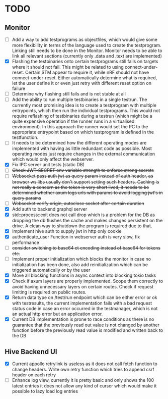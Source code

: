 # TODO

## Monitor
- [ ] Add a way to add testprograms as objectfiles, which would give some more flexibility in terms of the language used to create the testprogram. Linking still needs to be done in the Monitor. Monitor needs to be able to link all relevant sections (currently only .data and .text are implemented)
- [X] Flashing the testbinaries onto certain testprograms still fails on targets where it should not fail. This might be related to using connect-under-reset. Certain STM appear to require it, while nRF should not have connect-under-reset. Either automatically determine what is required, let the user define it or even just retry with different reset option on failure
- [ ] Determine why flashing still fails and is not stable at all
- [ ] Add the ability to run multiple testbinaries in a single testrun. The currently most promising idea is to create a testprogram with multiple entrypoints, which then run the individual testprograms. This would not require reflashing of testbinaries during a testrun (which might be a quite expensive operation if the runner runs in a virtualised environment). In this approach the runner would set the PC to the appropriate entrypoint based on which testprogram is defined in the testfunction.
- [ ] It needs to be determined how the different operating modes are implemented with having as little redundant code as possible. Most operating modes just require changes in the external communication which would only affect the webserver.
- [X] Fix IPC server unit tests (static DB)
- [ ] ~~Check JWT-SECRET env variable strength to enforce strong secrets~~
- [ ] ~~Websocket pass auth jwt as query param instead of auth header, as browser ws libs usually don't support setting such headers. Caching is not really a concern as the token is very short lived, it needs to be determined whether axum logs urls with params to avoid logging jwt's in query params~~
- [ ] ~~Websocket verify origin, autoclose socket after certain duration~~
- [X] Add auth to backend graphql server
- [X] std::process::exit does not call drop which is a problem for the DB as dropping the db flushes the cache and makes changes persistent on the drive. A clean way to shutdown the program is required due to that.
- [X] Implement hive auth to supply jwt in http only cookie
- [X] authenticate_user Function in webserver auth is very slow, fix performance
- [ ] ~~consider switching to base64 ct encoding instead of base64 for tokens etc.~~
- [ ] Implement proper initialization which blocks the monitor in case no initialization has been done, also add reinitialization which can be triggered automatically or by the user
- [X] Move all blocking functions in async context into blocking tokio tasks
- [X] Check if axum layers are properly implemented. Scope them correctly to avoid having unnecessary layers on certain routes. Check if request limiting is required on public routes.
- [X] Return data type on /test/run endpoint which can be either error or ok with testresults, the current implementation fails with a bad request status code in case an error occurred in the testmanager, which is not an actual http error but an application error.
- [X] Current DB implementation is prone to race conditions as there is no guarantee that the previously read out value is not changed by another function before the previously read value is modified and written back to the DB

## Hive Backend UI
- [X] Current appollo retrylink is useless as it does not call fetch function to change headers. Write own retry function which tries to append csrf header on each retry
- [ ] Enhance log view, currently it is pretty basic and only shows the 100 latest entries it does not allow any kind of cursor which would make it possible to lazy load log entries